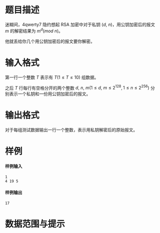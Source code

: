 
# 题目描述

迷糊间，4qwerty7 隐约想起 RSA 加密中对于私钥 $(d,\ n)$，用公钥加密后的报文 $m$ 的解密结果为 $m^d (mod\ n)$。

他就丢给你几个用公钥加密后的报文要你解密。

# 输入格式

第一行一个整数 $T$ 表示有 $T(1\leq T \leq 10)$ 组数据。

之后 $T$ 行每行有空格分开的两个整数 $d,\ n,\ m(1\leq d,\ m\leq 2^{128},1\leq n \leq 2^{256})$ 分别表示一个私钥和一份用公钥加密后的报文。

# 输出格式

对于每组测试数据输出一行一个整数，表示用私钥解密后的原始报文。

# 样例

#### 样例输入

```plain
1
4 19 5
```

#### 样例输出

```plain
17
```

# 数据范围与提示



